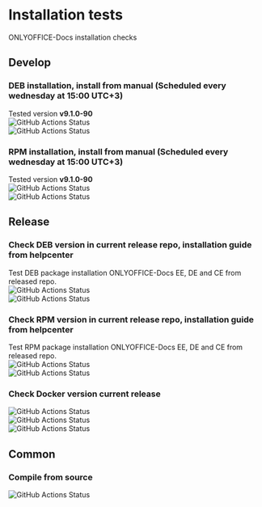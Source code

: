 # Installation tests
ONLYOFFICE-Docs installation checks
## Develop
### DEB installation, install from manual (Scheduled every wednesday at 15:00 UTC+3)
Tested version **<!-- onlyoffice-version-start -->v9.1.0-90<!-- onlyoffice-version-end -->** \
![GitHub Actions Status](https://github.com/igwyd/Instalation-tests/actions/workflows/dev-DEB-x64.yml/badge.svg?branch=main)  
![GitHub Actions Status](https://github.com/igwyd/Instalation-tests/actions/workflows/dev-DEB-arm64.yml/badge.svg?branch=main)  
### RPM installation, install from manual (Scheduled every wednesday at 15:00 UTC+3)
Tested version **<!-- onlyoffice-version-start -->v9.1.0-90<!-- onlyoffice-version-end -->** \
![GitHub Actions Status](https://github.com/igwyd/Instalation-tests/actions/workflows/dev-RPM-x64.yml/badge.svg?branch=main)  
![GitHub Actions Status](https://github.com/igwyd/Instalation-tests/actions/workflows/dev-RPM-arm64.yml/badge.svg?branch=main)  
## Release
### Check DEB version in current release repo, installation guide from helpcenter 
Test DEB package installation ONLYOFFICE-Docs EE, DE and CE from released repo. \
![GitHub Actions Status](https://github.com/igwyd/Instalation-tests/actions/workflows/release-DEB-x64.yml/badge.svg?branch=main)  
![GitHub Actions Status](https://github.com/igwyd/Instalation-tests/actions/workflows/release-DEB-arm64.yml/badge.svg?branch=main)
### Check RPM version in current release repo, installation guide from helpcenter  
Test RPM package installation ONLYOFFICE-Docs EE, DE and CE from released repo. \
![GitHub Actions Status](https://github.com/igwyd/Instalation-tests/actions/workflows/release-RPM-x64.yml/badge.svg?branch=main)  
![GitHub Actions Status](https://github.com/igwyd/Instalation-tests/actions/workflows/release-RPM-arm64.yml/badge.svg?branch=main)  
### Check Docker version current release
![GitHub Actions Status](https://github.com/igwyd/Instalation-tests/actions/workflows/release-Docker-DEB-x64.yml/badge.svg?branch=main) \
![GitHub Actions Status](https://github.com/igwyd/Instalation-tests/actions/workflows/release-Docker-RPM-x64.yml/badge.svg?branch=main) \
![GitHub Actions Status](https://github.com/igwyd/Instalation-tests/actions/workflows/release-Docker-DEB-arm64.yml/badge.svg?branch=main) 
## Common
### Compile from source
![GitHub Actions Status](https://github.com/igwyd/Instalation-tests/actions/workflows/Compile.yml/badge.svg?branch=main)  